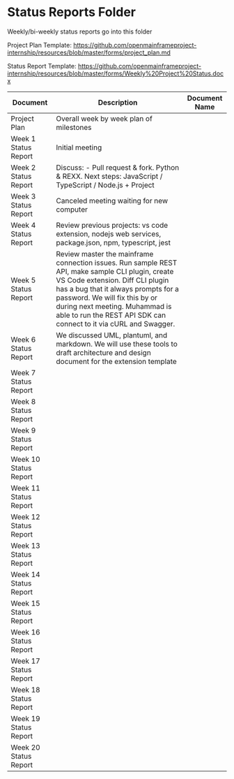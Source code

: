 # Status Reports Folder
Weekly/bi-weekly status reports go into this folder

Project Plan Template: https://github.com/openmainframeproject-internship/resources/blob/master/forms/project_plan.md

Status Report Template: https://github.com/openmainframeproject-internship/resources/blob/master/forms/Weekly%20Project%20Status.docx

| Document | Description | Document Name |
|---|---|---|
| Project Plan | Overall week by week plan of milestones | |
| Week 1 Status Report | Initial meeting | | 
| Week 2 Status Report | Discuss: - Pull request & fork.  Python & REXX.  Next steps: JavaScript / TypeScript / Node.js + Project | |
| Week 3 Status Report | Canceled meeting waiting for new computer | |
| Week 4 Status Report | Review previous projects: vs code extension, nodejs web services, package.json, npm, typescript, jest  | |
| Week 5 Status Report | Review master the mainframe connection issues. Run sample REST API, make sample CLI plugin, create VS Code extension. Diff CLI plugin has a bug that it always prompts for a password.  We will fix this by or during next meeting.  Muhammad is able to run the REST API SDK can connect to it via cURL and Swagger. | |
| Week 6 Status Report | We discussed UML, plantuml, and markdown.  We will use these tools to draft architecture and design document for the extension template | |
| Week 7 Status Report | | |
| Week 8 Status Report | | |
| Week 9 Status Report | | |
| Week 10 Status Report | | |
| Week 11 Status Report | | |
| Week 12 Status Report | | |
| Week 13 Status Report | | |
| Week 14 Status Report | | |
| Week 15 Status Report | | |
| Week 16 Status Report | | |
| Week 17 Status Report | | |
| Week 18 Status Report | | |
| Week 19 Status Report | | |
| Week 20 Status Report | | |
